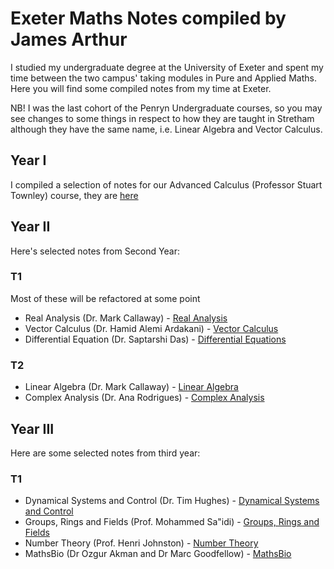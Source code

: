 # Exeter Maths Notes compiled by James Arthur

I studied my undergraduate degree at the University of Exeter and spent my time
between the two campus' taking modules in Pure and Applied Maths. Here you will
find some compiled notes from my time at Exeter.

NB! I was the last cohort of the Penryn Undergraduate courses, so you may see
changes to some things in respect to how they are taught in Stretham although
they have the same name, i.e. Linear Algebra and Vector Calculus.

## Year I
I compiled a selection of notes for our Advanced Calculus (Professor Stuart Townley) course, they are
[here](https://github.com/jamesa9283/ExeterMathsNotes/blob/main/Y1/ECM1905-AdCalc/0CompletedAdCalcNotes.pdf)

## Year II
Here's selected notes from Second Year:

### T1
Most of these will be refactored at some point
* Real Analysis (Dr. Mark Callaway) - [Real Analysis](https://github.com/jamesa9283/ExeterMathsNotes/blob/main/Y2/MTH2008-RealAnal/RAnal/RAnal.pdf)
* Vector Calculus (Dr. Hamid Alemi Ardakani) - [Vector Calculus](https://github.com/jamesa9283/ExeterMathsNotes/blob/main/Y2/ECM2908-VecCalc/CompleteNotes/VecCalc.pdf)
* Differential Equation (Dr. Saptarshi Das) - [Differential Equations](https://github.com/jamesa9283/ExeterMathsNotes/tree/main/Y2/ECM2903-DEs)

### T2
* Linear Algebra (Dr. Mark Callaway) - [Linear Algebra](https://github.com/jamesa9283/ExeterMathsNotes/blob/main/Y2/ECM2902-LinearAlg/notes.pdf)
* Complex Analysis (Dr. Ana Rodrigues) - [Complex Analysis](https://github.com/jamesa9283/ExeterMathsNotes/blob/main/Y2/MTH2009-CompAnal/notes.pdf)

## Year III
Here are some selected notes from third year:

### T1
* Dynamical Systems and Control (Dr. Tim Hughes) - [Dynamical Systems and Control](https://github.com/jamesa9283/ExeterMathsNotes/blob/main/Y3/ECM3907-DSaC/notes.pdf)
* Groups, Rings and Fields (Prof. Mohammed Sa\"idi) - [Groups, Rings and Fields](https://github.com/jamesa9283/ExeterMathsNotes/blob/main/Y3/MTH2010-GRF/notes.pdf)
* Number Theory (Prof. Henri Johnston) - [Number Theory](https://github.com/jamesa9283/ExeterMathsNotes/blob/main/Y3/MTH3004-NumberTheory/notes.pdf)
* MathsBio (Dr Ozgur Akman and Dr Marc Goodfellow) - [MathsBio](https://github.com/jamesa9283/ExeterMathsNotes/blob/main/Y3/MTH3006-MathsBio/notes.pdf)
